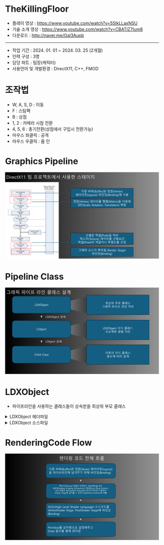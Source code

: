 # TheKillingFloor
* 플레이 영상 : <https://www.youtube.com/watch?v=5SlkLLaxNSU>
* 기술 소개 영상 : <https://www.youtube.com/watch?v=CBATlZ7Ium8>
* 다운로드 : <http://naver.me/Gal3Aupb>
***
* 작업 기간 : 2024. 01. 01 ~ 2024. 03. 25 (2개월)
* 인력 구성 : 3명
* 담당 파트 : 팀장(캐릭터)
* 사용언어 및 개발환경 : DirectX11, C++, FMOD
# 조작법    
* W, A, S, D : 이동
* F : 스팀팩
* B : 상점
* 1, 2 : 카메라 시점 전환
* 4, 5, 6 : 총기전환(상점에서 구입시 전환가능)
* 마우스 좌클릭 : 공격
* 마우스 우클릭 : 줌 인
# Graphics Pipeline
![Pipeline Image](https://github.com/Eruien/TheKillingFloor_DirectX11_TeamProject/blob/main/Image/Pipeline.png)
# Pipeline Class
![Pipeline Class](https://github.com/Eruien/TheKillingFloor_DirectX11_TeamProject/blob/main/Image/PipelineClass.png)
# LDXObject
* 파이프라인을 사용하는 클래스들이 상속받을 최상위 부모 클래스
<details>
<summary> LDXObject 헤더파일</summary>
	
```cpp
// 그래픽 파이프 라인과 관련된 버퍼
// 파이프 라인에 넣어줄 정점 배열(m_VertexList)
// m_VertexList 배열에 SimpleVertex는 PNCT(Position, Normal, Color, Texture) 데이터로 구성

class LDXObject
{
public:
	ComPtr<ID3D11Device> m_pDevice;
	ComPtr<ID3D11DeviceContext> m_pImmediateContext;
	ComPtr<ID3D11Buffer> m_pVertexBuffer;
	ComPtr<ID3D11Buffer> m_pIndexBuffer;
	ComPtr<ID3D11Buffer> m_pConstantBuffer;
	ComPtr<ID3D11InputLayout> m_pVertexLayout;
	std::vector<SimpleVertex> m_VertexList;
	std::vector<DWORD> m_IndexList;
	LTexture* m_Tex = nullptr;
	LShader* m_Shader = nullptr;
	CB_Data m_cbData;
public:
	void Set();
	virtual bool CreateVertexData();
	virtual bool CreateIndexData();
	virtual bool CreateVertexBuffer();
	virtual bool CreateIndexBuffer();
	virtual bool CreateConstantBuffer();
	virtual bool CreateLayout();
	virtual bool Create(std::wstring shaderFileName, std::wstring texFileName);
public:
	virtual bool Init();
	virtual bool Frame();
	virtual bool PreRender();
	virtual bool Render();
	virtual bool PostRender();
	virtual bool Release();
public:
	virtual ~LDXObject() {}
};
```

</details>

<details>
<summary> LDXObject 소스파일</summary>
	
```cpp
// 정점 구조체(SimpleVertex) * 구조체 개수 만큼 메모리 할당
// initialData에는 m_VertexList 배열의 처음 주소 할당
// IndexBuffer, ConstantBuffer도 비슷한 방식으로 생성
bool LDXObject::CreateVertexBuffer()
{    
    D3D11_BUFFER_DESC bufferDesc;
	ZeroMemory(&bufferDesc, sizeof(bufferDesc));
	bufferDesc.ByteWidth = sizeof(SimpleVertex) * m_VertexList.size();
	bufferDesc.Usage = D3D11_USAGE_DEFAULT;
	bufferDesc.BindFlags = D3D11_BIND_VERTEX_BUFFER;

	D3D11_SUBRESOURCE_DATA initialData;
	ZeroMemory(&initialData, sizeof(initialData));
	initialData.pSysMem = &m_VertexList.at(0);

	HRESULT hr = m_pDevice->CreateBuffer(
		&bufferDesc,
		&initialData,
		m_pVertexBuffer.GetAddressOf());

	if (FAILED(hr))
	{
		MessageBoxA(NULL, "Create VertexBuffer Error", "Error Box", MB_OK);
		return false;
	}

	return true;
}

bool LDXObject::CreateIndexBuffer()
{
	if (m_IndexList.size() == 0) return true;

	D3D11_BUFFER_DESC bufferDesc;
	ZeroMemory(&bufferDesc, sizeof(bufferDesc));
	bufferDesc.ByteWidth = sizeof(DWORD) * m_IndexList.size();
	bufferDesc.Usage = D3D11_USAGE_DYNAMIC;
	bufferDesc.BindFlags = D3D11_BIND_INDEX_BUFFER;
	bufferDesc.CPUAccessFlags = D3D11_CPU_ACCESS_WRITE;

	D3D11_SUBRESOURCE_DATA initialData;
	ZeroMemory(&initialData, sizeof(initialData));
	initialData.pSysMem = &m_IndexList.at(0);

	HRESULT hr = m_pDevice->CreateBuffer(
		&bufferDesc,
		&initialData,
		m_pIndexBuffer.GetAddressOf());

	if (FAILED(hr))
	{
		MessageBoxA(NULL, "Create IndexBuffer Error", "Error Box", MB_OK);
		return false;
	}

	return true;
}

bool LDXObject::CreateConstantBuffer()
{
	D3D11_BUFFER_DESC bufferDesc{};
	ZeroMemory(&bufferDesc, sizeof(bufferDesc));

	bufferDesc.ByteWidth = sizeof(CB_Data);
	bufferDesc.Usage = D3D11_USAGE_DEFAULT;
	bufferDesc.BindFlags = D3D11_BIND_CONSTANT_BUFFER;
	HRESULT hr = m_pDevice->CreateBuffer(
		&bufferDesc,
		nullptr,
		m_pConstantBuffer.GetAddressOf());

	if (FAILED(hr))
	{
		MessageBoxA(NULL, "Create ConstantBuffer Error", "Error Box", MB_OK);
		return false;
	}

	return true;
}

// 파이프 라인 정점(Vertex) 레이아웃(Layout) 설정
// 현재 프로젝트에서는 PNCT(Position, Normal, Color, Texture) 데이터를 사용
bool LDXObject::CreateLayout()
{
	D3D11_INPUT_ELEMENT_DESC layout[] =
	{
		{ "POSITION", 0, DXGI_FORMAT_R32G32B32_FLOAT, 0,  0, D3D11_INPUT_PER_VERTEX_DATA, 0 },
		{ "NORMAL",   0, DXGI_FORMAT_R32G32B32_FLOAT, 0, 12, D3D11_INPUT_PER_VERTEX_DATA, 0 },
		{ "COLOR",    0, DXGI_FORMAT_R32G32B32A32_FLOAT, 0, 24, D3D11_INPUT_PER_VERTEX_DATA, 0 },
		{ "TEXCOORD", 0, DXGI_FORMAT_R32G32_FLOAT,    0, 40, D3D11_INPUT_PER_VERTEX_DATA, 0 },
	};

	HRESULT hr = m_pDevice->CreateInputLayout(
		layout, sizeof(layout) / sizeof(layout[0]),
		m_Shader->m_pVSBlob->GetBufferPointer(),
		m_Shader->m_pVSBlob->GetBufferSize(),
		m_pVertexLayout.GetAddressOf());

	if (FAILED(hr))
	{
		MessageBoxA(NULL, "Create Input Layout Error", "Error Box", MB_OK);
		return false;
	}

	return true;
}

// 렌더링 작업전에 사전 작업처리 PreRender 함수
bool LDXObject::PreRender()
{
	m_pImmediateContext->IASetInputLayout(m_pVertexLayout.Get());
	m_pImmediateContext->VSSetConstantBuffers(0, 1, m_pConstantBuffer.GetAddressOf());

	if (m_Shader)
	{
		// VS와PS Shader를 stage에 세팅
		m_Shader->Apply();
	}

	if (m_Tex)
	{
		// PSSetShaderResources // ps에 m_pTexSRV 세팅
		m_Tex->Apply();
	}

	UINT stride = sizeof(SimpleVertex);
	UINT offset = 0;
	m_pImmediateContext->IASetVertexBuffers(0, 1, m_pVertexBuffer.GetAddressOf(), &stride, &offset);
	m_pImmediateContext->IASetPrimitiveTopology(D3D11_PRIMITIVE_TOPOLOGY_TRIANGLELIST);


	return true;
}

// 렌더링 작업 함수
bool LDXObject::Render()
{
	PreRender();
	PostRender();
	return true;
}

// 렌더링 이후 작업 PostRender 함수
bool LDXObject::PostRender()
{
	if (m_pIndexBuffer == nullptr)
	{
		m_pImmediateContext->Draw(m_VertexList.size(), 0);
	}
	else
	{
		
		m_pImmediateContext->IASetIndexBuffer(m_pIndexBuffer.Get(), DXGI_FORMAT_R32_UINT, 0);
		m_pImmediateContext->DrawIndexed(m_IndexList.size(), 0, 0);
	}
	
	return true;
}
```

</details>

# RenderingCode Flow
![Pipeline Class](https://github.com/Eruien/TheKillingFloor_DirectX11_TeamProject/blob/main/Image/RenderingFlow.png)

